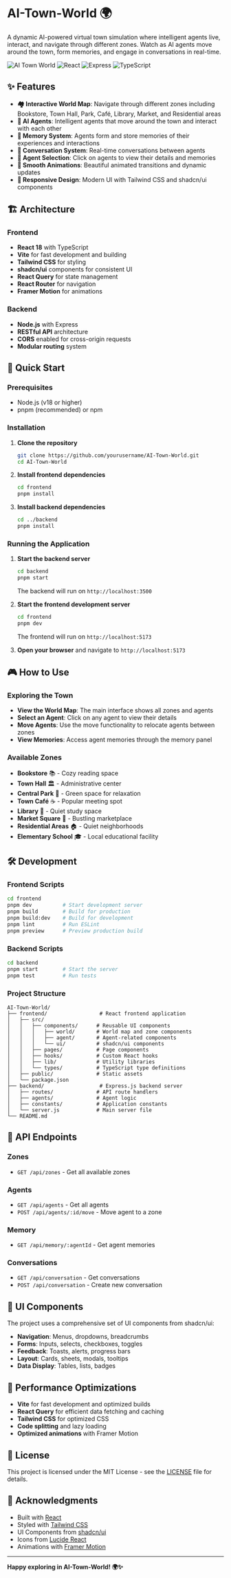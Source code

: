 # AI-Town-World 🌍

A dynamic AI-powered virtual town simulation where intelligent agents live, interact, and navigate through different zones. Watch as AI agents move around the town, form memories, and engage in conversations in real-time.

![AI Town World](https://img.shields.io/badge/Status-Active-brightgreen)
![React](https://img.shields.io/badge/Frontend-React-blue)
![Express](https://img.shields.io/badge/Backend-Express-green)
![TypeScript](https://img.shields.io/badge/Language-TypeScript-blue)

## ✨ Features

- **🏘️ Interactive World Map**: Navigate through different zones including Bookstore, Town Hall, Park, Café, Library, Market, and Residential areas
- **🤖 AI Agents**: Intelligent agents that move around the town and interact with each other
- **🧠 Memory System**: Agents form and store memories of their experiences and interactions
- **💬 Conversation System**: Real-time conversations between agents
- **🎯 Agent Selection**: Click on agents to view their details and memories
- **🚀 Smooth Animations**: Beautiful animated transitions and dynamic updates
- **📱 Responsive Design**: Modern UI with Tailwind CSS and shadcn/ui components

## 🏗️ Architecture

### Frontend
- **React 18** with TypeScript
- **Vite** for fast development and building
- **Tailwind CSS** for styling
- **shadcn/ui** components for consistent UI
- **React Query** for state management
- **React Router** for navigation
- **Framer Motion** for animations

### Backend
- **Node.js** with Express
- **RESTful API** architecture
- **CORS** enabled for cross-origin requests
- **Modular routing** system

## 🚀 Quick Start

### Prerequisites
- Node.js (v18 or higher)
- pnpm (recommended) or npm

### Installation

1. **Clone the repository**
   ```bash
   git clone https://github.com/yourusername/AI-Town-World.git
   cd AI-Town-World
   ```

2. **Install frontend dependencies**
   ```bash
   cd frontend
   pnpm install
   ```

3. **Install backend dependencies**
   ```bash
   cd ../backend
   pnpm install
   ```

### Running the Application

1. **Start the backend server**
   ```bash
   cd backend
   pnpm start
   ```
   The backend will run on `http://localhost:3500`

2. **Start the frontend development server**
   ```bash
   cd frontend
   pnpm dev
   ```
   The frontend will run on `http://localhost:5173`

3. **Open your browser** and navigate to `http://localhost:5173`

## 🎮 How to Use

### Exploring the Town
- **View the World Map**: The main interface shows all zones and agents
- **Select an Agent**: Click on any agent to view their details
- **Move Agents**: Use the move functionality to relocate agents between zones
- **View Memories**: Access agent memories through the memory panel

### Available Zones
- **Bookstore** 📚 - Cozy reading space
- **Town Hall** 🏛️ - Administrative center
- **Central Park** 🌳 - Green space for relaxation
- **Town Café** ☕ - Popular meeting spot
- **Library** 📖 - Quiet study space
- **Market Square** 🛒 - Bustling marketplace
- **Residential Areas** 🏠 - Quiet neighborhoods
- **Elementary School** 🎓 - Local educational facility

## 🛠️ Development

### Frontend Scripts
```bash
cd frontend
pnpm dev          # Start development server
pnpm build        # Build for production
pnpm build:dev    # Build for development
pnpm lint         # Run ESLint
pnpm preview      # Preview production build
```

### Backend Scripts
```bash
cd backend
pnpm start        # Start the server
pnpm test         # Run tests
```

### Project Structure
```
AI-Town-World/
├── frontend/                 # React frontend application
│   ├── src/
│   │   ├── components/      # Reusable UI components
│   │   │   ├── world/       # World map and zone components
│   │   │   ├── agent/       # Agent-related components
│   │   │   └── ui/          # shadcn/ui components
│   │   ├── pages/           # Page components
│   │   ├── hooks/           # Custom React hooks
│   │   ├── lib/             # Utility libraries
│   │   └── types/           # TypeScript type definitions
│   ├── public/              # Static assets
│   └── package.json
├── backend/                  # Express.js backend server
│   ├── routes/              # API route handlers
│   ├── agents/              # Agent logic
│   ├── constants/           # Application constants
│   └── server.js            # Main server file
└── README.md
```

## 🔧 API Endpoints

### Zones
- `GET /api/zones` - Get all available zones

### Agents
- `GET /api/agents` - Get all agents
- `POST /api/agents/:id/move` - Move agent to a zone

### Memory
- `GET /api/memory/:agentId` - Get agent memories

### Conversations
- `GET /api/conversation` - Get conversations
- `POST /api/conversation` - Create new conversation

## 🎨 UI Components

The project uses a comprehensive set of UI components from shadcn/ui:
- **Navigation**: Menus, dropdowns, breadcrumbs
- **Forms**: Inputs, selects, checkboxes, toggles
- **Feedback**: Toasts, alerts, progress bars
- **Layout**: Cards, sheets, modals, tooltips
- **Data Display**: Tables, lists, badges

## 🚀 Performance Optimizations

- **Vite** for fast development and optimized builds
- **React Query** for efficient data fetching and caching
- **Tailwind CSS** for optimized CSS
- **Code splitting** and lazy loading
- **Optimized animations** with Framer Motion

## 📝 License

This project is licensed under the MIT License - see the [LICENSE](LICENSE) file for details.

## 🙏 Acknowledgments

- Built with [React](https://reactjs.org/)
- Styled with [Tailwind CSS](https://tailwindcss.com/)
- UI Components from [shadcn/ui](https://ui.shadcn.com/)
- Icons from [Lucide React](https://lucide.dev/)
- Animations with [Framer Motion](https://www.framer.com/motion/)

---

**Happy exploring in AI-Town-World! 🌍✨** 
